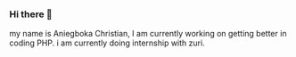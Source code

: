 ### Hi there 👋

my name is Aniegboka Christian, I am currently working on getting better in coding PHP. i am currently doing internship with zuri.
